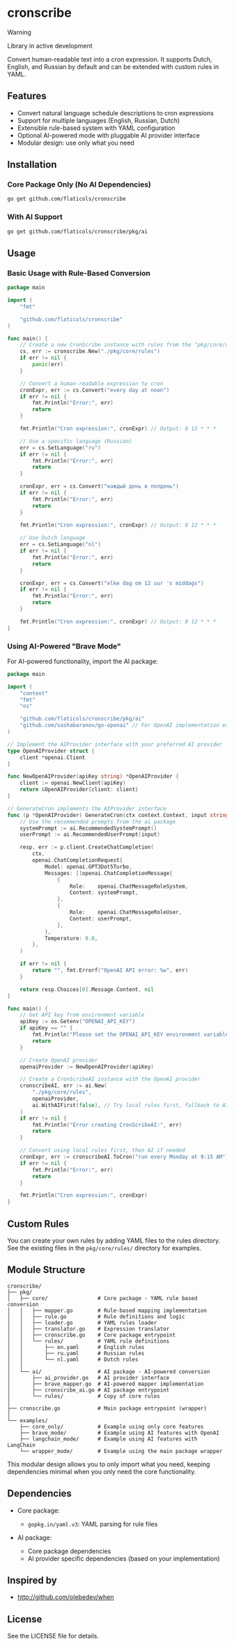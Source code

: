 # cronscribe

> [!WARNING]
> Library in active development

Convert human-readable text into a cron expression. It supports Dutch, English, and Russian by default and can be extended with custom rules in YAML.

## Features

- Convert natural language schedule descriptions to cron expressions
- Support for multiple languages (English, Russian, Dutch)
- Extensible rule-based system with YAML configuration
- Optional AI-powered mode with pluggable AI provider interface
- Modular design: use only what you need

## Installation

### Core Package Only (No AI Dependencies)

```bash
go get github.com/flaticols/cronscribe
```

### With AI Support

```bash
go get github.com/flaticols/cronscribe/pkg/ai
```

## Usage

### Basic Usage with Rule-Based Conversion

```go
package main

import (
    "fmt"

    "github.com/flaticols/cronscribe"
)

func main() {
    // Create a new CronScribe instance with rules from the "pkg/core/rules" directory
    cs, err := cronscribe.New("./pkg/core/rules")
    if err != nil {
        panic(err)
    }

    // Convert a human-readable expression to cron
    cronExpr, err := cs.Convert("every day at noon")
    if err != nil {
        fmt.Println("Error:", err)
        return
    }

    fmt.Println("Cron expression:", cronExpr) // Output: 0 12 * * *

    // Use a specific language (Russian)
    err = cs.SetLanguage("ru")
    if err != nil {
        fmt.Println("Error:", err)
        return
    }

    cronExpr, err = cs.Convert("каждый день в полдень")
    if err != nil {
        fmt.Println("Error:", err)
        return
    }

    fmt.Println("Cron expression:", cronExpr) // Output: 0 12 * * *
    
    // Use Dutch language
    err = cs.SetLanguage("nl")
    if err != nil {
        fmt.Println("Error:", err)
        return
    }

    cronExpr, err = cs.Convert("elke dag om 12 uur 's middags")
    if err != nil {
        fmt.Println("Error:", err)
        return
    }

    fmt.Println("Cron expression:", cronExpr) // Output: 0 12 * * *
}
```

### Using AI-Powered "Brave Mode"

For AI-powered functionality, import the AI package:

```go
package main

import (
    "context"
    "fmt"
    "os"

    "github.com/flaticols/cronscribe/pkg/ai"
    "github.com/sashabaranov/go-openai" // For OpenAI implementation example
)

// Implement the AIProvider interface with your preferred AI provider
type OpenAIProvider struct {
    client *openai.Client
}

func NewOpenAIProvider(apiKey string) *OpenAIProvider {
    client := openai.NewClient(apiKey)
    return &OpenAIProvider{client: client}
}

// GenerateCron implements the AIProvider interface
func (p *OpenAIProvider) GenerateCron(ctx context.Context, input string) (string, error) {
    // Use the recommended prompts from the ai package
    systemPrompt := ai.RecommendedSystemPrompt()
    userPrompt := ai.RecommendedUserPrompt(input)

    resp, err := p.client.CreateChatCompletion(
        ctx,
        openai.ChatCompletionRequest{
            Model: openai.GPT3Dot5Turbo,
            Messages: []openai.ChatCompletionMessage{
                {
                    Role:    openai.ChatMessageRoleSystem,
                    Content: systemPrompt,
                },
                {
                    Role:    openai.ChatMessageRoleUser,
                    Content: userPrompt,
                },
            },
            Temperature: 0.0,
        },
    )

    if err != nil {
        return "", fmt.Errorf("OpenAI API error: %w", err)
    }

    return resp.Choices[0].Message.Content, nil
}

func main() {
    // Get API key from environment variable
    apiKey := os.Getenv("OPENAI_API_KEY")
    if apiKey == "" {
        fmt.Println("Please set the OPENAI_API_KEY environment variable")
        return
    }

    // Create OpenAI provider
    openaiProvider := NewOpenAIProvider(apiKey)

    // Create a CronScribeAI instance with the OpenAI provider
    cronscribeAI, err := ai.New(
        "./pkg/core/rules", 
        openaiProvider,
        ai.WithAIFirst(false), // Try local rules first, fallback to AI
    )
    if err != nil {
        fmt.Println("Error creating CronScribeAI:", err)
        return
    }

    // Convert using local rules first, then AI if needed
    cronExpr, err := cronscribeAI.ToCron("run every Monday at 9:15 AM")
    if err != nil {
        fmt.Println("Error:", err)
        return
    }

    fmt.Println("Cron expression:", cronExpr)
}
```

## Custom Rules

You can create your own rules by adding YAML files to the rules directory. See the existing files in the `pkg/core/rules/` directory for examples.

## Module Structure

```
cronscribe/
├── pkg/
│   ├── core/                # Core package - YAML rule based conversion
│   │   ├── mapper.go        # Rule-based mapping implementation
│   │   ├── rule.go          # Rule definitions and logic
│   │   ├── loader.go        # YAML rules loader
│   │   ├── translator.go    # Expression translator
│   │   ├── cronscribe.go    # Core package entrypoint
│   │   └── rules/           # YAML rule definitions
│   │       ├── en.yaml      # English rules
│   │       ├── ru.yaml      # Russian rules
│   │       └── nl.yaml      # Dutch rules
│   │
│   └── ai/                  # AI package - AI-powered conversion
│       ├── ai_provider.go   # AI provider interface
│       ├── brave_mapper.go  # AI-powered mapper implementation
│       ├── cronscribe_ai.go # AI package entrypoint
│       └── rules/           # Copy of core rules
│
├── cronscribe.go            # Main package entrypoint (wrapper)
│
└── examples/
    ├── core_only/           # Example using only core features
    ├── brave_mode/          # Example using AI features with OpenAI
    ├── langchain_mode/      # Example using AI features with LangChain
    └── wrapper_mode/        # Example using the main package wrapper
```

This modular design allows you to only import what you need, keeping dependencies minimal when you only need the core functionality.

## Dependencies

- Core package:
  - `gopkg.in/yaml.v3`: YAML parsing for rule files

- AI package:
  - Core package dependencies
  - AI provider specific dependencies (based on your implementation)

## Inspired by

- http://github.com/olebedev/when

## License

See the LICENSE file for details.
